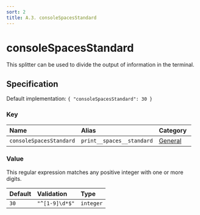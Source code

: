 ```yaml
---
sort: 2
title: A.3. consoleSpacesStandard
---
```


# consoleSpacesStandard

This splitter can be used to divide the output of information in the terminal.


## Specification

Default implementation: ```{ "consoleSpacesStandard": 30 }```

### Key

| **Name** | **Alias** | **Category** |  
|:--|:--|:--|
| ```consoleSpacesStandard``` | ```print__spaces__standard``` | [General](../options/#general) |

### Value

This regular expression matches any positive integer with one or more digits.

| **Default** | **Validation** | **Type** |
|:--|:--|:--|
| ```30``` | ```"^[1-9]\d*$"``` | ```integer``` |

